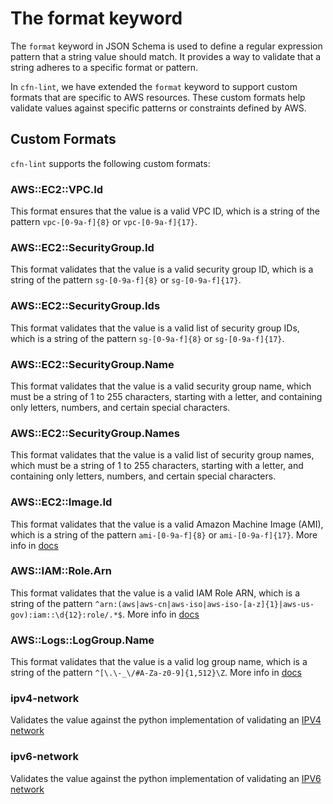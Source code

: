 # The format keyword

The `format` keyword in JSON Schema is used to define a regular expression pattern that a string value should match. It provides a way to validate that a string adheres to a specific format or pattern.

In `cfn-lint`, we have extended the `format` keyword to support custom formats that are specific to AWS resources. These custom formats help validate values against specific patterns or constraints defined by AWS.

## Custom Formats

`cfn-lint` supports the following custom formats:

### AWS::EC2::VPC.Id

This format ensures that the value is a valid VPC ID, which is a string of the pattern `vpc-[0-9a-f]{8}` or `vpc-[0-9a-f]{17}`.

### AWS::EC2::SecurityGroup.Id

This format validates that the value is a valid security group ID, which is a string of the pattern `sg-[0-9a-f]{8}` or `sg-[0-9a-f]{17}`.

### AWS::EC2::SecurityGroup.Ids

This format validates that the value is a valid list of security group IDs, which is a string of the pattern `sg-[0-9a-f]{8}` or `sg-[0-9a-f]{17}`.

### AWS::EC2::SecurityGroup.Name

This format validates that the value is a valid security group name, which must be a string of 1 to 255 characters, starting with a letter, and containing only letters, numbers, and certain special characters.

### AWS::EC2::SecurityGroup.Names

This format validates that the value is a valid list of security group names, which must be a string of 1 to 255 characters, starting with a letter, and containing only letters, numbers, and certain special characters.

### AWS::EC2::Image.Id

This format validates that the value is a valid Amazon Machine Image (AMI), which is a string of the pattern `ami-[0-9a-f]{8}` or `ami-[0-9a-f]{17}`.  More info in [docs](https://docs.aws.amazon.com/AWSEC2/latest/UserGuide/resource-ids.html)

### AWS::IAM::Role.Arn

This format validates that the value is a valid IAM Role ARN, which is a string of the pattern `^arn:(aws|aws-cn|aws-iso|aws-iso-[a-z]{1}|aws-us-gov):iam::\d{12}:role/.*$`.  More info in [docs](https://docs.aws.amazon.com/IAM/latest/UserGuide/reference_identifiers.html)

### AWS::Logs::LogGroup.Name

This format validates that the value is a valid log group name, which is a string of the pattern `^[\.\-_\/#A-Za-z0-9]{1,512}\Z`.  More info in [docs](https://docs.aws.amazon.com/AmazonCloudWatchLogs/latest/APIReference/API_LogGroup.html)

### ipv4-network

Validates the value against the python implementation of validating an [IPV4 network](https://docs.python.org/3/library/ipaddress.html#ipaddress.IPv4Network)

### ipv6-network

Validates the value against the python implementation of validating an [IPV6 network](https://docs.python.org/3/library/ipaddress.html#ipaddress.IPv6Network)
